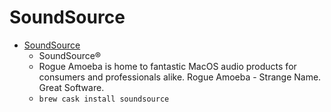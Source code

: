 # SoundSource
- [SoundSource](https://rogueamoeba.com/soundsource/)
  -  SoundSource®
  - Rogue Amoeba is home to fantastic MacOS audio products for consumers and professionals alike. Rogue Amoeba - Strange Name. Great Software.
  - `brew cask install soundsource`
